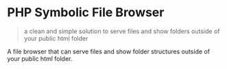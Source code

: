 # PHP Symbolic File Browser
>a clean and simple solution to serve files and show folders outside of your public html folder

A file browser that can serve files and show folder structures outside of your public html folder.
